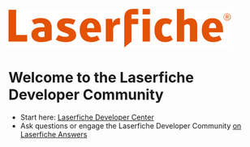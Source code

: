 ![Laserfiche](/profile/LaserficheLogo.svg)

# Welcome to the Laserfiche Developer Community

- Start here: [Laserfiche Developer Center](https://developer.laserfiche.com/)
- Ask questions or engage the Laserfiche Developer Community [on Laserfiche Answers](https://answers.laserfiche.com/)
